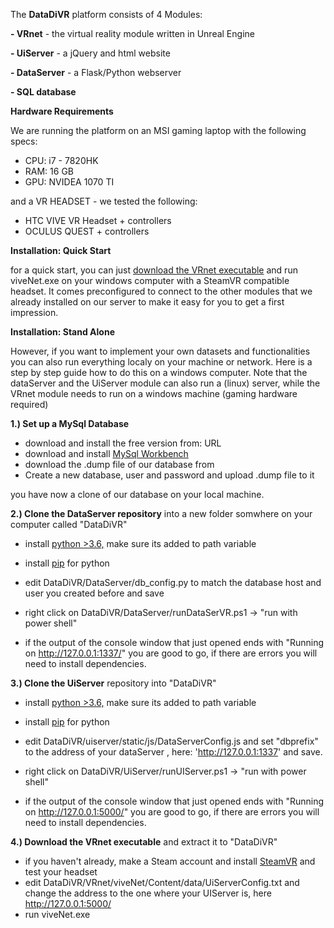 The **DataDiVR** platform consists of 4 Modules:


**- VRnet** - the virtual reality module written in Unreal Engine

**- UiServer** - a jQuery and html website 

**- DataServer** - a Flask/Python webserver 

**- SQL database**


**Hardware Requirements**

 We are running the platform on an MSI gaming laptop with the following specs:
 - CPU: i7 - 7820HK
 - RAM: 16 GB
 - GPU: NVIDEA 1070 TI

 and a VR HEADSET - we tested the following:
 - HTC VIVE VR Headset + controllers
 - OCULUS QUEST + controllers

**Installation: Quick Start**

for a quick start, you can just [download the VRnet executable](url) and run viveNet.exe on your windows computer with a SteamVR compatible headset.
It comes preconfigured to connect to the other modules that we already installed on our server to make it easy for you to get a first impression.

**Installation: Stand Alone**

However, if you want to implement your own datasets and functionalities you can also run everything localy on your machine or network.
Here is a step by step guide how to do this on a windows computer. Note that the dataServer and the UiServer module can also run a (linux) server,
while the VRnet module needs to run on a windows machine (gaming hardware required)

**1.) Set up a MySql Database**

- download and install the free version from: URL
- download and install [MySql Workbench](https://dev.mysql.com/downloads/workbench/)
- download the .dump file of our database from
- Create a new database, user and password and upload .dump file to it

you have now a clone of our database on your local machine.

**2.) Clone the DataServer repository** into a new folder somwhere on your computer called "DataDiVR"

- install [python >3.6,](https://www.python.org/downloads/) make sure its added to path variable
- install [pip](https://pypi.org/project/pip/) for python

- edit DataDiVR/DataServer/db_config.py to match the database host and user you created before and save

- right click on DataDiVR/DataServer/runDataSerVR.ps1 -> "run with power shell"
- if the output of the console window that just opened ends with "Running on http://127.0.0.1:1337/"
you are good to go, if there are errors you will need to install dependencies.

**3.) Clone the UiServer** repository into "DataDiVR"

- install [python >3.6,](https://www.python.org/downloads/) make sure its added to path variable
- install [pip](https://pypi.org/project/pip/) for python
- edit DataDiVR/uiserver/static/js/DataServerConfig.js and set "dbprefix" to the address of your dataServer , here: 'http://127.0.0.1:1337' and save.

- right click on DataDiVR/UiServer/runUIServer.ps1 -> "run with power shell"
- if the output of the console window that just opened ends with "Running on http://127.0.0.1:5000/"
you are good to go, if there are errors you will need to install dependencies.
    
**4.) Download the VRnet executable** and extract it to "DataDiVR"
- if you haven't already, make a Steam account and install [SteamVR](https://store.steampowered.com/app/250820/SteamVR/) and test your headset
- edit DataDiVR/VRnet/viveNet/Content/data/UiServerConfig.txt and change the address to the one where your UIServer is, here http://127.0.0.1:5000/ 
- run viveNet.exe
    